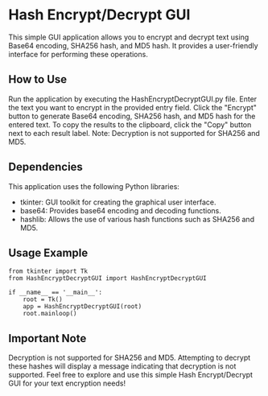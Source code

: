 # Hash Encrypt/Decrypt GUI
This simple GUI application allows you to encrypt and decrypt text using Base64 encoding, SHA256 hash, and MD5 hash. It provides a user-friendly interface for performing these operations.

## How to Use
Run the application by executing the HashEncryptDecryptGUI.py file.
Enter the text you want to encrypt in the provided entry field.
Click the "Encrypt" button to generate Base64 encoding, SHA256 hash, and MD5 hash for the entered text.
To copy the results to the clipboard, click the "Copy" button next to each result label.
Note: Decryption is not supported for SHA256 and MD5.

## Dependencies
This application uses the following Python libraries:
* tkinter: GUI toolkit for creating the graphical user interface.
* base64: Provides base64 encoding and decoding functions.
* hashlib: Allows the use of various hash functions such as SHA256 and MD5.

## Usage Example
```
from tkinter import Tk
from HashEncryptDecryptGUI import HashEncryptDecryptGUI

if __name__ == '__main__':
    root = Tk()
    app = HashEncryptDecryptGUI(root)
    root.mainloop()
```
## Important Note
Decryption is not supported for SHA256 and MD5. Attempting to decrypt these hashes will display a message indicating that decryption is not supported.
Feel free to explore and use this simple Hash Encrypt/Decrypt GUI for your text encryption needs!
